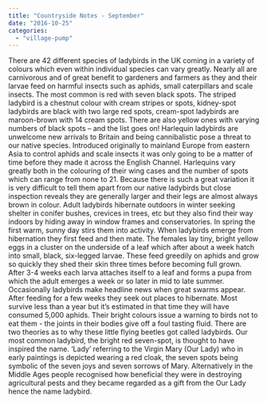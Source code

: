 ```yaml
---
title: "Countryside Notes - September"
date: "2016-10-25"
categories: 
  - "village-pump"
---
```


There are 42 different species of ladybirds in the UK coming in a variety of colours which even within individual species can vary greatly. Nearly all are carnivorous and of great benefit to gardeners and farmers as they and their larvae feed on harmful insects such as aphids, small caterpillars and scale insects. The most common is red with seven black spots. The striped ladybird is a chestnut colour with cream stripes or spots, kidney-spot ladybirds are black with two large red spots, cream-spot ladybirds are maroon-brown with 14 cream spots. There are also yellow ones with varying numbers of black spots – and the list goes on! Harlequin ladybirds are unwelcome new arrivals to Britain and being cannibalistic pose a threat to our native species. Introduced originally to mainland Europe from eastern Asia to control aphids and scale insects it was only going to be a matter of time before they made it across the English Channel. Harlequins vary greatly both in the colouring of their wing cases and the number of spots which can range from none to 21. Because there is such a great variation it is very difficult to tell them apart from our native ladybirds but close inspection reveals they are generally larger and their legs are almost always brown in colour. Adult ladybirds hibernate outdoors in winter seeking shelter in conifer bushes, crevices in trees, etc but they also find their way indoors by hiding away in window frames and conservatories. In spring the first warm, sunny day stirs them into activity. When ladybirds emerge from hibernation they first feed and then mate. The females lay tiny, bright yellow eggs in a cluster on the underside of a leaf which after about a week hatch into small, black, six-legged larvae. These feed greedily on aphids and grow so quickly they shed their skin three times before becoming full grown. After 3-4 weeks each larva attaches itself to a leaf and forms a pupa from which the adult emerges a week or so later in mid to late summer. Occasionally ladybirds make headline news when great swarms appear. After feeding for a few weeks they seek out places to hibernate. Most survive less than a year but it’s estimated in that time they will have consumed 5,000 aphids. Their bright colours issue a warning to birds not to eat them - the joints in their bodies give off a foul tasting fluid. There are two theories as to why these little flying beetles got called ladybirds. Our most common ladybird, the bright red seven-spot, is thought to have inspired the name. ‘Lady’ referring to the Virgin Mary (Our Lady) who in early paintings is depicted wearing a red cloak, the seven spots being symbolic of the seven joys and seven sorrows of Mary. Alternatively in the Middle Ages people recognised how beneficial they were in destroying agricultural pests and they became regarded as a gift from the Our Lady hence the name ladybird.
